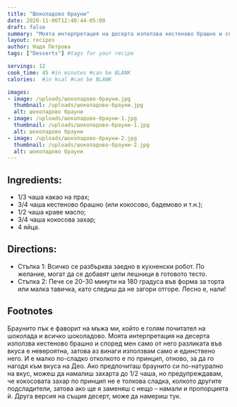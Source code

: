 ```yaml
---
title: "Шоколадово брауни"
date: 2020-11-06T12:40:44-05:00
draft: false
summary: "Моята интерпретация на десерта използва кестеново брашно и според мен само от него разликата във вкуса е невероятна, затова аз винаги използвам само и единствено него"
layout: recipes
author: Надя Петрова
tags: ["Desserts"] #tags for your recipe

servings: 12
cook_time: 45 #in minutes #can be BLANK
calories:  #in kcal #can be BLANK

images:
- image: /uploads/шоколадово-брауни.jpg
  thumbnail: /uploads/шоколадово-брауни.jpg
  alt: шоколадово брауни
- image: /uploads/шоколадово-брауни-1.jpg
  thumbnail: /uploads/шоколадово-брауни-1.jpg
  alt: шоколадово брауни
- image: /uploads/шоколадово-брауни-2.jpg
  thumbnail: /uploads/шоколадово-брауни-2.jpg
  alt: шоколадово брауни
---
```

## Ingredients:
- 1/3 чаша какао на прах;
- 3/4 чаша кестеново брашно (или кокосово, бадемово и т.н.);
- 1/2 чаша краве масло;
- 3/4 чаша кокосова захар;
- 4 яйца.

## Directions:
- Стъпка 1: Всичко се разбърква заедно в кухненски робот. По желание, могат да се добавят цели лешници в готовото тесто.
- Стъпка 2: Пече се 20-30 минути на 180 градуса във форма за торта или малка тавичка, като следиш да не загори отгоре. Лесно е, нали!

## Footnotes
Браунито пък е фаворит на мъжа ми, който е голям почитател на шоколада и всичко шоколадово. Моята интерпретация на десерта използва кестеново брашно и според мен само от него разликата във вкуса е невероятна, затова аз винаги използвам само и единствено него.
И е малко по-сладко отколкото е по принцип, отново, за да го нагодя към вкуса на Део. Ако предпочиташ браунито си по-натурално на вкус, можеш да намалиш захарта до 1/2 чаша, но предупреждавам, че кокосовата захар по принцип не е толкова сладка, колкото другите подсладители, затова ако ще я заменяш с нещо – намали и пропорцията й. Друга версия на същия десерт, може да намериш тук. 
